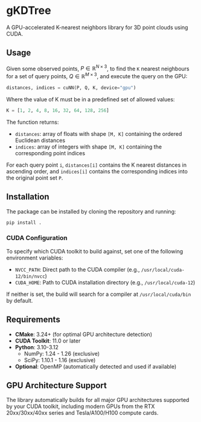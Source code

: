# gKDTree

A GPU-accelerated K-nearest neighbors library for 3D point clouds using CUDA.

## Usage 

Given some observed points, $P\in\mathbb{R}^{N\times 3}$, to find the `K` nearest neighbours for a set of query points, $Q\in\mathbb{R}^{M\times 3}$, and execute the query on the GPU:

```python
distances, indices = cuNN(P, Q, K, device="gpu")
```

Where the value of K must be in a predefined set of allowed values:
```python
K = [1, 2, 4, 8, 16, 32, 64, 128, 256]
```

The function returns:
- `distances`: array of floats with shape `[M, K]` containing the ordered Euclidean distances 
- `indices`: array of integers with shape `[M, K]` containing the corresponding point indices

For each query point `i`, `distances[i]` contains the K nearest distances in ascending order, and `indices[i]` contains the corresponding indices into the original point set `P`.

## Installation

The package can be installed by cloning the repository and running:
```bash
pip install .
```

### CUDA Configuration
To specify which CUDA toolkit to build against, set one of the following environment variables:
- `NVCC_PATH`: Direct path to the CUDA compiler (e.g., `/usr/local/cuda-12/bin/nvcc`)  
- `CUDA_HOME`: Path to CUDA installation directory (e.g., `/usr/local/cuda-12`)

If neither is set, the build will search for a compiler at `/usr/local/cuda/bin` by default.

## Requirements

- **CMake**: 3.24+ (for optimal GPU architecture detection)
- **CUDA Toolkit**: 11.0 or later
- **Python**: 3.10-3.12
  - NumPy: 1.24 - 1.26 (exclusive)
  - SciPy: 1.10.1 - 1.16 (exclusive)
- **Optional**: OpenMP (automatically detected and used if available)

## GPU Architecture Support

The library automatically builds for all major GPU architectures supported by your CUDA toolkit, including modern GPUs from the RTX 20xx/30xx/40xx series and Tesla/A100/H100 compute cards.
